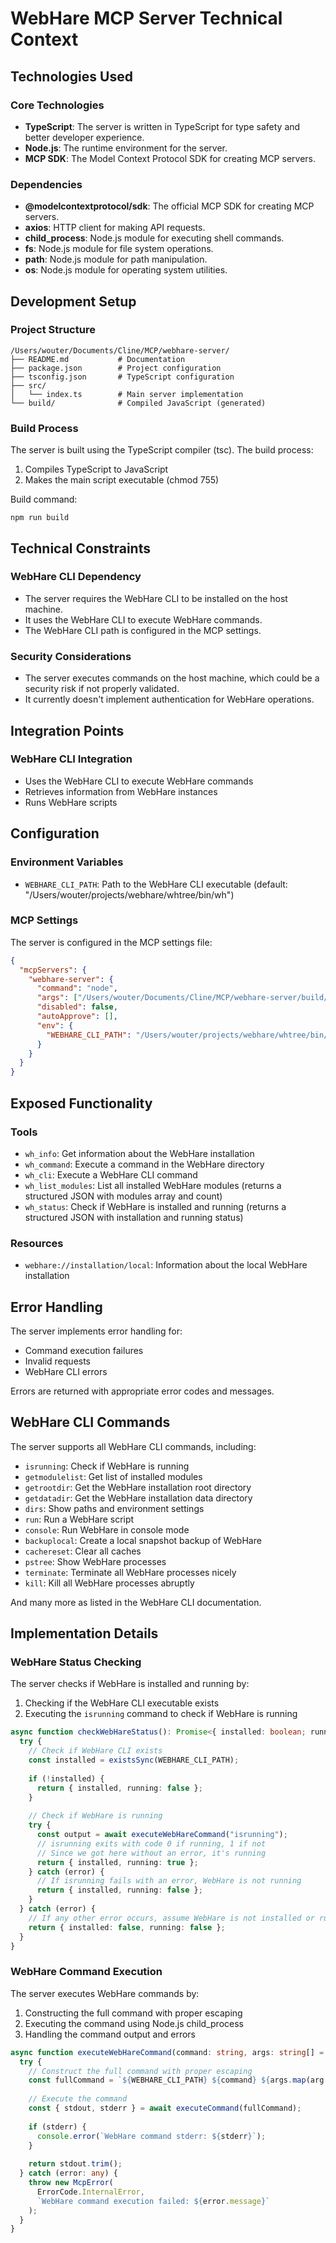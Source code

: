 # WebHare MCP Server Technical Context

## Technologies Used

### Core Technologies
- **TypeScript**: The server is written in TypeScript for type safety and better developer experience.
- **Node.js**: The runtime environment for the server.
- **MCP SDK**: The Model Context Protocol SDK for creating MCP servers.

### Dependencies
- **@modelcontextprotocol/sdk**: The official MCP SDK for creating MCP servers.
- **axios**: HTTP client for making API requests.
- **child_process**: Node.js module for executing shell commands.
- **fs**: Node.js module for file system operations.
- **path**: Node.js module for path manipulation.
- **os**: Node.js module for operating system utilities.

## Development Setup

### Project Structure
```
/Users/wouter/Documents/Cline/MCP/webhare-server/
├── README.md           # Documentation
├── package.json        # Project configuration
├── tsconfig.json       # TypeScript configuration
├── src/
│   └── index.ts        # Main server implementation
└── build/              # Compiled JavaScript (generated)
```

### Build Process
The server is built using the TypeScript compiler (tsc). The build process:
1. Compiles TypeScript to JavaScript
2. Makes the main script executable (chmod 755)

Build command:
```
npm run build
```

## Technical Constraints

### WebHare CLI Dependency
- The server requires the WebHare CLI to be installed on the host machine.
- It uses the WebHare CLI to execute WebHare commands.
- The WebHare CLI path is configured in the MCP settings.

### Security Considerations
- The server executes commands on the host machine, which could be a security risk if not properly validated.
- It currently doesn't implement authentication for WebHare operations.

## Integration Points

### WebHare CLI Integration
- Uses the WebHare CLI to execute WebHare commands
- Retrieves information from WebHare instances
- Runs WebHare scripts

## Configuration

### Environment Variables
- `WEBHARE_CLI_PATH`: Path to the WebHare CLI executable (default: "/Users/wouter/projects/webhare/whtree/bin/wh")

### MCP Settings
The server is configured in the MCP settings file:
```json
{
  "mcpServers": {
    "webhare-server": {
      "command": "node",
      "args": ["/Users/wouter/Documents/Cline/MCP/webhare-server/build/index.js"],
      "disabled": false,
      "autoApprove": [],
      "env": {
        "WEBHARE_CLI_PATH": "/Users/wouter/projects/webhare/whtree/bin/wh"
      }
    }
  }
}
```

## Exposed Functionality

### Tools
- `wh_info`: Get information about the WebHare installation
- `wh_command`: Execute a command in the WebHare directory
- `wh_cli`: Execute a WebHare CLI command
- `wh_list_modules`: List all installed WebHare modules (returns a structured JSON with modules array and count)
- `wh_status`: Check if WebHare is installed and running (returns a structured JSON with installation and running status)

### Resources
- `webhare://installation/local`: Information about the local WebHare installation

## Error Handling

The server implements error handling for:
- Command execution failures
- Invalid requests
- WebHare CLI errors

Errors are returned with appropriate error codes and messages.

## WebHare CLI Commands

The server supports all WebHare CLI commands, including:

- `isrunning`: Check if WebHare is running
- `getmodulelist`: Get list of installed modules
- `getrootdir`: Get the WebHare installation root directory
- `getdatadir`: Get the WebHare installation data directory
- `dirs`: Show paths and environment settings
- `run`: Run a WebHare script
- `console`: Run WebHare in console mode
- `backuplocal`: Create a local snapshot backup of WebHare
- `cachereset`: Clear all caches
- `pstree`: Show WebHare processes
- `terminate`: Terminate all WebHare processes nicely
- `kill`: Kill all WebHare processes abruptly

And many more as listed in the WebHare CLI documentation.

## Implementation Details

### WebHare Status Checking
The server checks if WebHare is installed and running by:
1. Checking if the WebHare CLI executable exists
2. Executing the `isrunning` command to check if WebHare is running

```typescript
async function checkWebHareStatus(): Promise<{ installed: boolean; running: boolean }> {
  try {
    // Check if WebHare CLI exists
    const installed = existsSync(WEBHARE_CLI_PATH);
    
    if (!installed) {
      return { installed, running: false };
    }
    
    // Check if WebHare is running
    try {
      const output = await executeWebHareCommand("isrunning");
      // isrunning exits with code 0 if running, 1 if not
      // Since we got here without an error, it's running
      return { installed, running: true };
    } catch (error) {
      // If isrunning fails with an error, WebHare is not running
      return { installed, running: false };
    }
  } catch (error) {
    // If any other error occurs, assume WebHare is not installed or running
    return { installed: false, running: false };
  }
}
```

### WebHare Command Execution
The server executes WebHare commands by:
1. Constructing the full command with proper escaping
2. Executing the command using Node.js child_process
3. Handling the command output and errors

```typescript
async function executeWebHareCommand(command: string, args: string[] = []): Promise<string> {
  try {
    // Construct the full command with proper escaping
    const fullCommand = `${WEBHARE_CLI_PATH} ${command} ${args.map(arg => `"${arg.replace(/"/g, '\\"')}"`).join(' ')}`;
    
    // Execute the command
    const { stdout, stderr } = await executeCommand(fullCommand);
    
    if (stderr) {
      console.error(`WebHare command stderr: ${stderr}`);
    }
    
    return stdout.trim();
  } catch (error: any) {
    throw new McpError(
      ErrorCode.InternalError,
      `WebHare command execution failed: ${error.message}`
    );
  }
}
